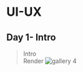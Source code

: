 # UI-UX
## Day 1- Intro
>Intro <br>
>Render
![gallery 4](https://github.com/prabhas073/UI-UX/assets/173590976/c1368b3a-8e93-41d5-991d-5593ed339f4b)
